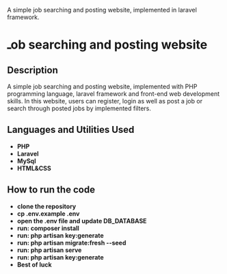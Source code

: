


A simple job searching and posting website, implemented in laravel framework.
<h1>ـob searching and posting website</h1>


<h2>Description</h2>
A simple job searching and posting website, implemented with PHP programming language, laravel framework and front-end web development skills. In this website, users can register, login as well as post a job or search through posted jobs by implemented filters.
<br />


<h2>Languages and Utilities Used</h2>

- <b>PHP</b> 
- <b>Laravel</b>
- <b>MySql</b>
- <b>HTML&CSS</b>

<h2>How to run the code</h2>

- <b>clone the repository</b> 
- <b>cp .env.example .env</b>
- <b>open the .env file and update DB_DATABASE</b>
- <b>run: composer install</b>
- <b>run: php artisan key:generate</b>
- <b>run: php artisan migrate:fresh --seed</b>
- <b>run: php artisan serve</b>
- <b>run: php artisan key:generate</b>
- <b>Best of luck</b>





<!--
 ```diff
- text in red
+ text in green
! text in orange
# text in gray
@@ text in purple (and bold)@@
```
--!>



